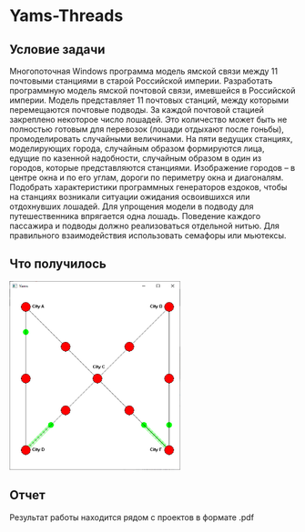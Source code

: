 # Yams-Threads

## Условие задачи
Многопоточная Windows программа модель ямской связи
между 11 почтовыми станциями в старой Российской империи. Разработать
программную модель ямской почтовой связи, имевшейся в Российской империи.
Модель представляет 11 почтовых станций, между которыми перемещаются
почтовые подводы. За каждой почтовой стацией закреплено некоторое число
лошадей. Это количество может быть не полностью готовым для перевозок
(лошади отдыхают после гоньбы), промоделировать случайными величинами. На
пяти ведущих станциях, моделирующих города, случайным образом формируются
лица, едущие по казенной надобности, случайным образом в один из городов,
которые представляются станциями. Изображение городов – в центре окна и по его
углам, дороги по периметру окна и диагоналям. Подобрать характеристики
программных генераторов ездоков, чтобы на станциях возникали ситуации
ожидания освоившихся или отдохнувших лошадей. Для упрощения модели в
подводу для путешественника впрягается одна лошадь. Поведение каждого
пассажира и подводы должно реализоваться отдельной нитью. Для правильного
взаимодействия использовать семафоры или мьютексы.

## Что получилось
![](yams.png)
## Отчет
Результат работы находится рядом с проектов в формате .pdf
